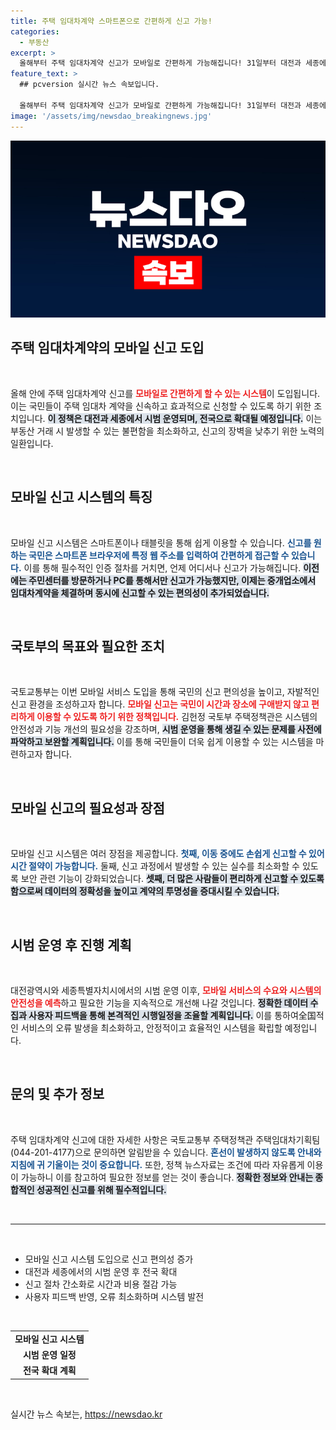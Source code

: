```yaml
---
title: 주택 임대차계약 스마트폰으로 간편하게 신고 가능!
categories:
  - 부동산
excerpt: >
  올해부터 주택 임대차계약 신고가 모바일로 간편하게 가능해집니다! 31일부터 대전과 세종에서 시범 운영 후 전국으로 확대, 이제는 장소와 시간에 구애받지 않고 원스톱 신고가 가능합니다.
feature_text: >
  ## pcversion 실시간 뉴스 속보입니다.

  올해부터 주택 임대차계약 신고가 모바일로 간편하게 가능해집니다! 31일부터 대전과 세종에서 시범 운영 후 전국으로 확대, 이제는 장소와 시간에 구애받지 않고 원스톱 신고가 가능합니다.
image: '/assets/img/newsdao_breakingnews.jpg'
---
```


<p><img src="/assets/img/newsdao_breakingnews.jpg" alt="pcversion 속보" /></p>

<h2 data-ke-size="size26">주택 임대차계약의 모바일 신고 도입</h2>

<p data-ke-size="size16">&nbsp;</p>

<p>올해 안에 주택 임대차계약 신고를 <b><span style="color: #ee2323;">모바일로 간편하게 할 수 있는 시스템</span></b>이 도입됩니다. 이는 국민들이 주택 임대차 계약을 신속하고 효과적으로 신청할 수 있도록 하기 위한 조치입니다. <b><span style="background-color: #21538527;">이 정책은 대전과 세종에서 시범 운영되며, 전국으로 확대될 예정입니다.</span></b> 이는 부동산 거래 시 발생할 수 있는 불편함을 최소화하고, 신고의 장벽을 낮추기 위한 노력의 일환입니다.</p>

<p data-ke-size="size16">&nbsp;</p>

<h2 data-ke-size="size26">모바일 신고 시스템의 특징</h2>

<p data-ke-size="size16">&nbsp;</p>

<p>모바일 신고 시스템은 스마트폰이나 태블릿을 통해 쉽게 이용할 수 있습니다. <b><span style="color: #1a5490;">신고를 원하는 국민은 스마트폰 브라우저에 특정 웹 주소를 입력하여 간편하게 접근할 수 있습니다.</span></b> 이를 통해 필수적인 인증 절차를 거치면, 언제 어디서나 신고가 가능해집니다. <b><span style="background-color: #21538527;">이전에는 주민센터를 방문하거나 PC를 통해서만 신고가 가능했지만, 이제는 중개업소에서 임대차계약을 체결하며 동시에 신고할 수 있는 편의성이 추가되었습니다.</span></b></p>

<p data-ke-size="size16">&nbsp;</p>

<h2 data-ke-size="size26">국토부의 목표와 필요한 조치</h2>

<p data-ke-size="size16">&nbsp;</p>

<p>국토교통부는 이번 모바일 서비스 도입을 통해 국민의 신고 편의성을 높이고, 자발적인 신고 환경을 조성하고자 합니다. <b><span style="color: #ee2323;">모바일 신고는 국민이 시간과 장소에 구애받지 않고 편리하게 이용할 수 있도록 하기 위한 정책입니다.</span></b> 김헌정 국토부 주택정책관은 시스템의 안전성과 기능 개선의 필요성을 강조하며, <b><span style="background-color: #21538527;">시범 운영을 통해 생길 수 있는 문제를 사전에 파악하고 보완할 계획입니다.</span></b> 이를 통해 국민들이 더욱 쉽게 이용할 수 있는 시스템을 마련하고자 합니다.</p>

<p data-ke-size="size16">&nbsp;</p>

<h2 data-ke-size="size26">모바일 신고의 필요성과 장점</h2>

<p data-ke-size="size16">&nbsp;</p>

<p>모바일 신고 시스템은 여러 장점을 제공합니다. <b><span style="color: #1a5490;">첫째, 이동 중에도 손쉽게 신고할 수 있어 시간 절약이 가능합니다.</span></b> 둘째, 신고 과정에서 발생할 수 있는 실수를 최소화할 수 있도록 보안 관련 기능이 강화되었습니다. <b><span style="background-color: #21538527;">셋째, 더 많은 사람들이 편리하게 신고할 수 있도록 함으로써 데이터의 정확성을 높이고 계약의 투명성을 증대시킬 수 있습니다.</span></b></p>

<p data-ke-size="size16">&nbsp;</p>

<h2 data-ke-size="size26">시범 운영 후 진행 계획</h2>

<p data-ke-size="size16">&nbsp;</p>

<p>대전광역시와 세종특별자치시에서의 시범 운영 이후, <b><span style="color: #ee2323;">모바일 서비스의 수요와 시스템의 안전성을 예측</span></b>하고 필요한 기능을 지속적으로 개선해 나갈 것입니다. <b><span style="background-color: #21538527;">정확한 데이터 수집과 사용자 피드백을 통해 본격적인 시행일정을 조율할 계획입니다.</span></b> 이를 통하여全国적인 서비스의 오류 발생을 최소화하고, 안정적이고 효율적인 시스템을 확립할 예정입니다.</p>

<p data-ke-size="size16">&nbsp;</p>

<h2 data-ke-size="size26">문의 및 추가 정보</h2>

<p data-ke-size="size16">&nbsp;</p>

<p>주택 임대차계약 신고에 대한 자세한 사항은 국토교통부 주택정책관 주택임대차기획팀(044-201-4177)으로 문의하면 알림받을 수 있습니다. <b><span style="color: #1a5490;">혼선이 발생하지 않도록 안내와 지침에 귀 기울이는 것이 중요합니다.</span></b> 또한, 정책 뉴스자료는 조건에 따라 자유롭게 이용이 가능하니 이를 참고하여 필요한 정보를 얻는 것이 좋습니다. <b><span style="background-color: #21538527;">정확한 정보와 안내는 종합적인 성공적인 신고를 위해 필수적입니다.</span></b></p>

<p data-ke-size="size16">&nbsp;</p>

<hr />

<p data-ke-size="size16">&nbsp;</p>

<ul>
<li>모바일 신고 시스템 도입으로 신고 편의성 증가</li>
<li>대전과 세종에서의 시범 운영 후 전국 확대</li>
<li>신고 절차 간소화로 시간과 비용 절감 가능</li>
<li>사용자 피드백 반영, 오류 최소화하며 시스템 발전</li>
</ul>

<p data-ke-size="size16">&nbsp;</p>

<table>
<tr>
<td style="text-align: center; height: 17px;"><b>모바일 신고 시스템</b></td>
</tr>
<tr>
<td style="text-align: center; height: 17px;"><b>시범 운영 일정</b></td>
</tr>
<tr>
<td style="text-align: center; height: 17px;"><b>전국 확대 계획</b></td>
</tr>
</table>

<p data-ke-size="size16">&nbsp;</p>
실시간 뉴스 속보는, <a href="https://newsdao.kr" rel="dofollow">https://newsdao.kr</a>


